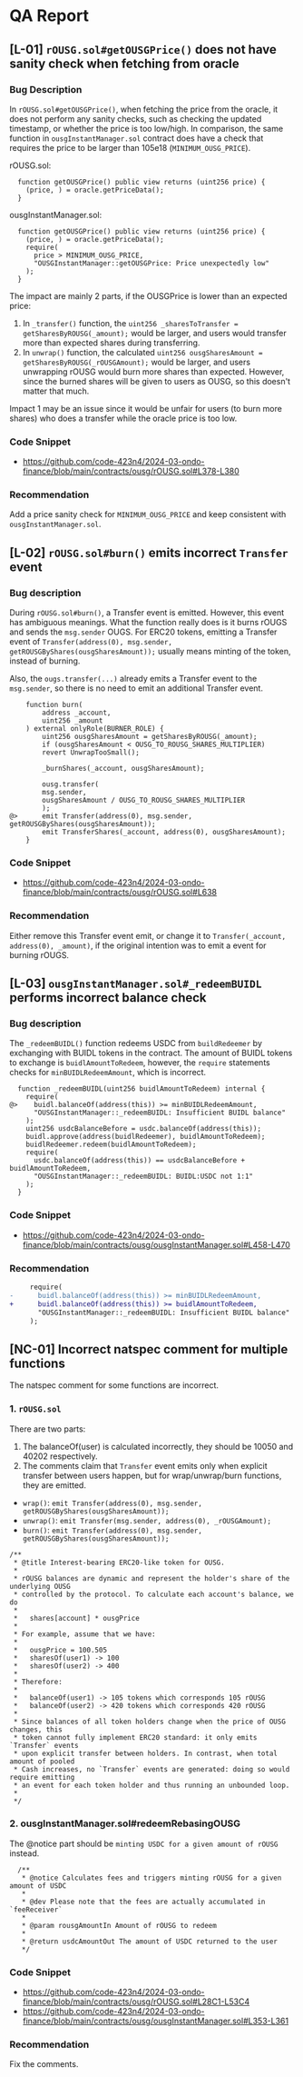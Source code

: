 # QA Report

## [L-01] `rOUSG.sol#getOUSGPrice()` does not have sanity check when fetching from oracle

### Bug Description

In `rOUSG.sol#getOUSGPrice()`, when fetching the price from the oracle, it does not perform any sanity checks, such as checking the updated timestamp, or whether the price is too low/high. In comparison, the same function in `ousgInstantManager.sol` contract does have a check that requires the price to be larger than 105e18 (`MINIMUM_OUSG_PRICE`).

rOUSG.sol:
```solidity
  function getOUSGPrice() public view returns (uint256 price) {
    (price, ) = oracle.getPriceData();
  }
```

ousgInstantManager.sol:
```solidity
  function getOUSGPrice() public view returns (uint256 price) {
    (price, ) = oracle.getPriceData();
    require(
      price > MINIMUM_OUSG_PRICE,
      "OUSGInstantManager::getOUSGPrice: Price unexpectedly low"
    );
  }
```

The impact are mainly 2 parts, if the OUSGPrice is lower than an expected price:

1. In `_transfer()` function, the `uint256 _sharesToTransfer = getSharesByROUSG(_amount);` would be larger, and users would transfer more than expected shares during transferring.
2. In `unwrap()` function, the calculated `uint256 ousgSharesAmount = getSharesByROUSG(_rOUSGAmount);` would be larger, and users unwrapping rOUSG would burn more shares than expected. However, since the burned shares will be given to users as OUSG, so this doesn't matter that much.

Impact 1 may be an issue since it would be unfair for users (to burn more shares) who does a transfer while the oracle price is too low.

### Code Snippet

- https://github.com/code-423n4/2024-03-ondo-finance/blob/main/contracts/ousg/rOUSG.sol#L378-L380

### Recommendation

Add a price sanity check for `MINIMUM_OUSG_PRICE` and keep consistent with `ousgInstantManager.sol`.

## [L-02] `rOUSG.sol#burn()` emits incorrect `Transfer` event

### Bug description

During `rOUSG.sol#burn()`, a Transfer event is emitted. However, this event has ambiguous meanings. What the function really does is it burns rOUGS and sends the `msg.sender` OUGS. For ERC20 tokens, emitting a Transfer event of `Transfer(address(0), msg.sender, getROUSGByShares(ousgSharesAmount));` usually means minting of the token, instead of burning.

Also, the `ougs.transfer(...)` already emits a Transfer event to the `msg.sender`, so there is no need to emit an additional Transfer event.

```solidity
    function burn(
        address _account,
        uint256 _amount
    ) external onlyRole(BURNER_ROLE) {
        uint256 ousgSharesAmount = getSharesByROUSG(_amount);
        if (ousgSharesAmount < OUSG_TO_ROUSG_SHARES_MULTIPLIER)
        revert UnwrapTooSmall();

        _burnShares(_account, ousgSharesAmount);

        ousg.transfer(
        msg.sender,
        ousgSharesAmount / OUSG_TO_ROUSG_SHARES_MULTIPLIER
        );
@>      emit Transfer(address(0), msg.sender, getROUSGByShares(ousgSharesAmount));
        emit TransferShares(_account, address(0), ousgSharesAmount);
    }
```

### Code Snippet

- https://github.com/code-423n4/2024-03-ondo-finance/blob/main/contracts/ousg/rOUSG.sol#L638

### Recommendation

Either remove this Transfer event emit, or change it to `Transfer(_account, address(0), _amount)`, if the original intention was to emit a event for burning rOUGS.

## [L-03] `ousgInstantManager.sol#_redeemBUIDL` performs incorrect balance check

### Bug description

The `_redeemBUIDL()` function redeems USDC from `buildRedeemer` by exchanging with BUIDL tokens in the contract. The amount of BUIDL tokens to exchange is `buidlAmountToRedeem`, however, the `require` statements checks for `minBUIDLRedeemAmount`, which is incorrect.

```solidity
  function _redeemBUIDL(uint256 buidlAmountToRedeem) internal {
    require(
@>    buidl.balanceOf(address(this)) >= minBUIDLRedeemAmount,
      "OUSGInstantManager::_redeemBUIDL: Insufficient BUIDL balance"
    );
    uint256 usdcBalanceBefore = usdc.balanceOf(address(this));
    buidl.approve(address(buidlRedeemer), buidlAmountToRedeem);
    buidlRedeemer.redeem(buidlAmountToRedeem);
    require(
      usdc.balanceOf(address(this)) == usdcBalanceBefore + buidlAmountToRedeem,
      "OUSGInstantManager::_redeemBUIDL: BUIDL:USDC not 1:1"
    );
  }
```

### Code Snippet

- https://github.com/code-423n4/2024-03-ondo-finance/blob/main/contracts/ousg/ousgInstantManager.sol#L458-L470

### Recommendation

```diff
     require(
-      buidl.balanceOf(address(this)) >= minBUIDLRedeemAmount,
+      buidl.balanceOf(address(this)) >= buidlAmountToRedeem,
       "OUSGInstantManager::_redeemBUIDL: Insufficient BUIDL balance"
     );
```

## [NC-01] Incorrect natspec comment for multiple functions

The natspec comment for some functions are incorrect.

### 1. `rOUSG.sol`

There are two parts:

1. The balanceOf(user) is calculated incorrectly, they should be 10050 and 40202 respectively.
2. The comments claim that `Transfer` event emits only when explicit transfer between users happen, but for wrap/unwrap/burn functions, they are emitted.

- `wrap()`: `emit Transfer(address(0), msg.sender, getROUSGByShares(ousgSharesAmount));`
- `unwrap()`: `emit Transfer(msg.sender, address(0), _rOUSGAmount);`
- `burn()`: `emit Transfer(address(0), msg.sender, getROUSGByShares(ousgSharesAmount));`

```solidity
/**
 * @title Interest-bearing ERC20-like token for OUSG.
 *
 * rOUSG balances are dynamic and represent the holder's share of the underlying OUSG
 * controlled by the protocol. To calculate each account's balance, we do
 *
 *   shares[account] * ousgPrice
 *
 * For example, assume that we have:
 *
 *   ousgPrice = 100.505
 *   sharesOf(user1) -> 100
 *   sharesOf(user2) -> 400
 *
 * Therefore:
 *
 *   balanceOf(user1) -> 105 tokens which corresponds 105 rOUSG
 *   balanceOf(user2) -> 420 tokens which corresponds 420 rOUSG
 *
 * Since balances of all token holders change when the price of OUSG changes, this
 * token cannot fully implement ERC20 standard: it only emits `Transfer` events
 * upon explicit transfer between holders. In contrast, when total amount of pooled
 * Cash increases, no `Transfer` events are generated: doing so would require emitting
 * an event for each token holder and thus running an unbounded loop.
 *
 */
```

### 2. ousgInstantManager.sol#redeemRebasingOUSG

The @notice part should be `minting USDC for a given amount of rOUSG` instead.

```solidity
  /**
   * @notice Calculates fees and triggers minting rOUSG for a given amount of USDC
   *
   * @dev Please note that the fees are actually accumulated in `feeReceiver`
   *
   * @param rousgAmountIn Amount of rOUSG to redeem
   *
   * @return usdcAmountOut The amount of USDC returned to the user
   */
```

### Code Snippet

- https://github.com/code-423n4/2024-03-ondo-finance/blob/main/contracts/ousg/rOUSG.sol#L28C1-L53C4
- https://github.com/code-423n4/2024-03-ondo-finance/blob/main/contracts/ousg/ousgInstantManager.sol#L353-L361

### Recommendation

Fix the comments.
